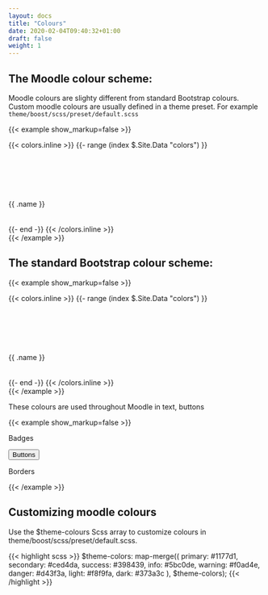 ```yaml
---
layout: docs
title: "Colours"
date: 2020-02-04T09:40:32+01:00
draft: false
weight: 1
---
```


## The Moodle colour scheme:

Moodle colours are slighty different from standard Bootstrap colours. Custom moodle colours are usually defined in a theme preset. For example `theme/boost/scss/preset/default.scss`

{{< example show_markup=false >}}
<div class="card-deck">
{{< colors.inline >}}
{{- range (index $.Site.Data "colors") }}
  <div class="card mb-2 justify-content-center align-items-center d-flex" style="flex: 0 0 20%; height: 150px">
    <div class="card-body bg-{{ .name }} w-100" style="height: 100px">
    </div>
    <div class="card-footer w-100">
     <span>{{ .name }}</span>
   </div>
  </div>
{{- end -}}
{{< /colors.inline >}}
</div>
{{< /example >}}

## The standard Bootstrap colour scheme:

{{< example show_markup=false >}}
<div class="card-deck">
{{< colors.inline >}}
{{- range (index $.Site.Data "colors") }}
  <div class="card mb-2 justify-content-center align-items-center d-flex" style="flex: 0 0 20%; height: 150px">
    <div class="card-body  w-100" style="height: 100px; background-color: {{ .hex }}">
    </div>
    <div class="card-footer w-100">
     <span>{{ .name }}</span>
   </div>
  </div>
{{- end -}}
{{< /colors.inline >}}
</div>
{{< /example >}}

These colours are used throughout Moodle in text, buttons

{{< example show_markup=false >}}
<p>
<span class="badge text-bg-success">Badges</span>
</p>
<p>
<button class="btn btn-success">Buttons</button>
</p>
<p>
  <div class="border border-success">Borders</div>
</p>

{{< /example >}}

## Customizing moodle colours

Use the $theme-colours Scss array to customize colours in theme/boost/scss/preset/default.scss.

{{< highlight scss >}}
$theme-colors: map-merge((
    primary: #1177d1,
    secondary: #ced4da,
    success: #398439,
    info: #5bc0de,
    warning: #f0ad4e,
    danger: #d43f3a,
    light: #f8f9fa,
    dark: #373a3c
), $theme-colors);
{{< /highlight >}}
